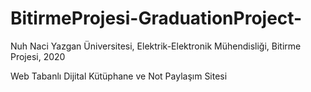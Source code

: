 # BitirmeProjesi-GraduationProject-
Nuh Naci Yazgan Üniversitesi, Elektrik-Elektronik Mühendisliği, Bitirme Projesi, 2020

Web Tabanlı Dijital Kütüphane ve Not Paylaşım Sitesi
